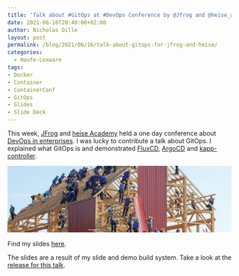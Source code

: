 ```yaml
---
title: 'Talk about #GitOps at #DevOps Conference by @Jfrog and @heise_academy'
date: 2021-06-16T20:49:00+02:00
author: Nicholas Dille
layout: post
permalink: /blog/2021/06/16/talk-about-gitops-for-jfrog-and-heise/
categories:
  - Haufe-Lexware
tags:
- Docker
- Container
- ContainerConf
- GitOps
- Slides
- Slide Deck
---
```


This week, [JFrog](https://www.jfrog.com/) and [heise Academy](https://heise-academy.de/) held a one day conference about [DevOps in enterprises](https://konferenzen.heise.de/devops-im-unternehmen/). I was lucky to contribute a talk about GitOps. I explained what GitOps is and demonstrated [FluxCD](https://fluxcd.io/), [ArgoCD](https://argoproj.github.io/argo-cd/) and [kapp-controller](https://carvel.dev/kapp-controller/).

<img src="/media/2021/06/barn-raising-unsplash.jpg" style="object-fit: cover; object-position: center; width: 100%; height: 150px;" />

<!--more-->

Find my slides [here](https://dille.name/slides/2021-06-08/heise-Docker-und-Co-leicht-gemacht.html).

The slides are a result of my slide and demo build system. Take a look at the [release for this talk](https://github.com/nicholasdille/container-slides/releases/tag/2021-06-16).
